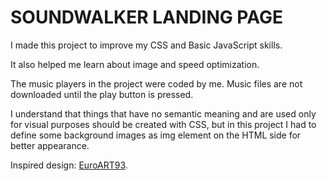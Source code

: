 # SOUNDWALKER LANDING PAGE

I made this project to improve my CSS and Basic JavaScript skills.

It also helped me learn about image and speed optimization.

The music players in the project were coded by me. Music files are not downloaded until the play button is pressed.

I understand that things that have no semantic meaning and are used only for visual purposes should be created with CSS, but in this project I had to define some background images as img element on the HTML side for better appearance.

Inspired design: [EuroART93](https://dribbble.com/shots/15054282-Freebie-Time-Soundwalker-FREE-XD-Template).
